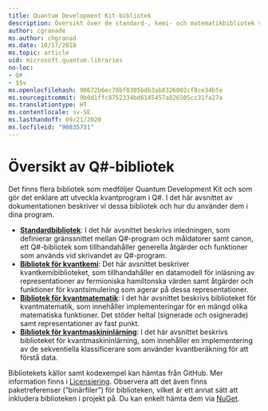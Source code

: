 ```yaml
---
title: Quantum Development Kit-bibliotek
description: Översikt över de standard-, kemi- och matematikbibliotek som ingår i Microsoft Quantum Development Kit.
author: cgranade
ms.author: chgranad
ms.date: 10/17/2018
ms.topic: article
uid: microsoft.quantum.libraries
no-loc:
- Q#
- $$v
ms.openlocfilehash: 90672b6ec78bf8305bdb3ab8326002cf8ce34bfe
ms.sourcegitcommit: 9b0d1ffc8752334bd6145457a826505cc31fa27a
ms.translationtype: HT
ms.contentlocale: sv-SE
ms.lasthandoff: 09/21/2020
ms.locfileid: "90835731"
---
```

# <a name="overview-of-no-locq-libraries"></a>Översikt av Q#-bibliotek
Det finns flera bibliotek som medföljer Quantum Development Kit och som gör det enklare att utveckla kvantprogram i Q#.
I det här avsnittet av dokumentationen beskriver vi dessa bibliotek och hur du använder dem i dina program.

- [**Standardbibliotek**](xref:microsoft.quantum.libraries.standard.intro): I det här avsnittet beskrivs inledningen, som definierar gränssnittet mellan Q#-program och måldatorer samt canon, ett Q#-bibliotek som tillhandahåller generella åtgärder och funktioner som används vid skrivandet av Q#-program.
- [**Bibliotek för kvantkemi**](xref:microsoft.quantum.chemistry.concepts.intro): Det här avsnittet beskriver kvantkemibiblioteket, som tillhandahåller en datamodell för inläsning av representationer av fermioniska hamiltonska värden samt åtgärder och funktioner för kvantsimulering som agerar på dessa representationer.
- [**Bibliotek för kvantmatematik**](xref:microsoft.quantum.numerics.intro): I det här avsnittet beskrivs biblioteket för kvantmatematik, som innehåller implementeringar för en mängd olika matematiska funktioner. Det stöder heltal (signerade och osignerade) samt representationer av fast punkt.
- [**Bibliotek för kvantmaskininlärning**](xref:microsoft.quantum.machine-learning.concepts.intro): I det här avsnittet beskrivs biblioteket för kvantmaskininlärning, som innehåller en implementering av de sekventiella klassificerare som använder kvantberäkning för att förstå data.

Bibliotekets källor samt kodexempel kan hämtas från GitHub.
Mer information finns i [Licensiering](xref:microsoft.quantum.libraries.licensing). Observera att det även finns paketreferenser (”binärfiler”) för biblioteken, vilket är ett annat sätt att inkludera biblioteken i projekt på.
Du kan enkelt hämta dem via [NuGet](https://nuget.org).
